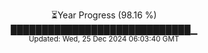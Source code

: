 <p align="center">
⏳Year Progress (98.16 %)<br>
█████████████████████████████▁ <br>
<sub>Updated: Wed, 25 Dec 2024 06:03:40 GMT</sub>
</p>

